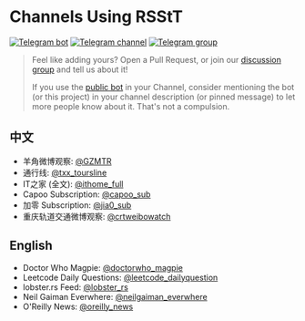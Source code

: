 # Channels Using RSStT

[![Telegram bot](https://img.shields.io/badge/bot-%40RSStT__Bot-informational?logo=telegram)](https://t.me/RSStT_Bot)
[![Telegram channel](https://img.shields.io/badge/channel-%40RSStT__Channel-informational?logo=telegram)](https://t.me/RSStT_Channel)
[![Telegram group](https://img.shields.io/badge/chat-%40RSStT__Group-informational?logo=telegram)](https://t.me/RSStT_Group)

> Feel like adding yours? Open a Pull Request, or join our [discussion group](https://t.me/RSStT_Group) and tell us about it!
>
> If you use the [public bot](https://t.me/RSStT_Bot) in your Channel, consider mentioning the bot (or this project) in your channel description (or pinned message) to let more people know about it. That's not a compulsion.

## 中文

- 羊角微博观察: [@GZMTR](https://t.me/GZMTR)
- 通行线: [@txx_toursline](https://t.me/txx_toursline)
- IT之家 (全文): [@ithome_full](https://t.me/ithome_full)
- Capoo Subscription: [@capoo_sub](https://t.me/capoo_sub)
- 加零 Subscription: [@jia0_sub](https://t.me/jia0_sub)
- 重庆轨道交通微博观察: [@crtweibowatch](https://t.me/crtweibowatch)

## English

- Doctor Who Magpie: [@doctorwho_magpie](https://t.me/doctorwho_magpie)
- Leetcode Daily Questions: [@leetcode_dailyquestion](https://t.me/leetcode_dailyquestion)
- lobster.rs Feed: [@lobster_rs](https://t.me/lobster_rs)
- Neil Gaiman Everwhere: [@neilgaiman_everwhere](https://t.me/neilgaiman_everwhere)
- O'Reilly News: [@oreilly_news](https://t.me/oreilly_news)
